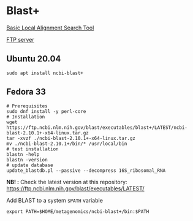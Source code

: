 # Blast+

[Basic Local Alignment Search Tool](https://blast.ncbi.nlm.nih.gov/Blast.cgi)

[FTP server](https://ftp.ncbi.nlm.nih.gov/blast/executables/blast+/LATEST/)

## Ubuntu 20.04
```
sudo apt install ncbi-blast+
```

## Fedora 33
```
# Prerequisites
sudo dnf install -y perl-core
# Installation
wget https://ftp.ncbi.nlm.nih.gov/blast/executables/blast+/LATEST/ncbi-blast-2.10.1+-x64-linux.tar.gz
tar -xvzf ./ncbi-blast-2.10.1+-x64-linux.tar.gz
mv ./ncbi-blast-2.10.1+/bin/* /usr/local/bin
# test installation
blastn -help
blastn -version
# update database
update_blastdb.pl --passive --decompress 16S_ribosomal_RNA
```

**NB! :** Check the latest version at this repository: https://ftp.ncbi.nlm.nih.gov/blast/executables/LATEST/

Add BLAST to a system `$PATH` variable
```
export PATH=$HOME/metagenomics/ncbi-blast+/bin:$PATH
```
